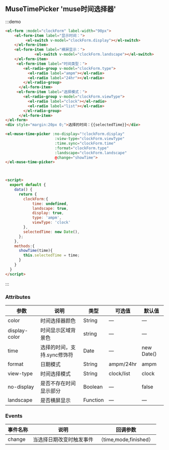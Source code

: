 ## MuseTimePicker 'muse时间选择器'

:::demo
```html
<el-form :model="clockForm" label-width="90px">
    <el-form-item label="显示时间：">
         <el-switch v-model="clockForm.display"></el-switch>
    </el-form-item>
    <el-form-item label="横屏显示：">
             <el-switch v-model="clockForm.landscape"></el-switch>
    </el-form-item>
     <el-form-item label="时间类型：">
        <el-radio-group v-model="clockForm.type">
          <el-radio label="ampm"></el-radio>
          <el-radio label="24hr"></el-radio>
        </el-radio-group>
      </el-form-item>
     <el-form-item label="选择模式：">
        <el-radio-group v-model="clockForm.viewType">
          <el-radio label="clock"></el-radio>
          <el-radio label="list"></el-radio>
        </el-radio-group>
      </el-form-item>
</el-form>
<div style="margin:20px 0;">选择的时间：{{selectedTime}}</div>

<el-muse-time-picker :no-display="!clockForm.display" 
                      :view-type="clockForm.viewType" 
                      :time.sync="clockForm.time" 
                      :format="clockForm.type" 
                      :landscape="clockForm.landscape"
                      @change="showTime">
</el-muse-time-picker>



<script>
  export default {
    data() {
      return {
        clockForm:{
            time: undefined,
            landscape: true,
            display: true,
            type: 'ampm',
            viewType: 'clock'
        },
        selectedTime: new Date(),
      };
    },
    methods:{
      showTime(time){
        this.selectedTime = time;
      }
    }
  }
</script>
```
:::


### Attributes
| 参数      | 说明          | 类型      | 可选值                           | 默认值  |
|---------- |-------------- |---------- |--------------------------------  |-------- |
| color   | 时间选择器颜色 | String | — | — |
| display-color     | 时间显示区域背景色| string    | — | — |
| time     | 选择的时间，支持.sync修饰符 | Date    | — | new Date() |
| format     | 日期模式 | String    | ampm/24hr | ampm |
| view-type       | 时间选择模式 | String | clock/list | clock |
| no-display     | 是否不存在时间显示部分   | Boolean   | — | false |
| landscape     | 是否横屏显示   | Function   | — | — |


### Events
| 事件名称      | 说明    | 回调参数      |
|---------- |-------- |---------- |
| change  | 当选择日期改变时触发事件 | （time,mode,finished） |
